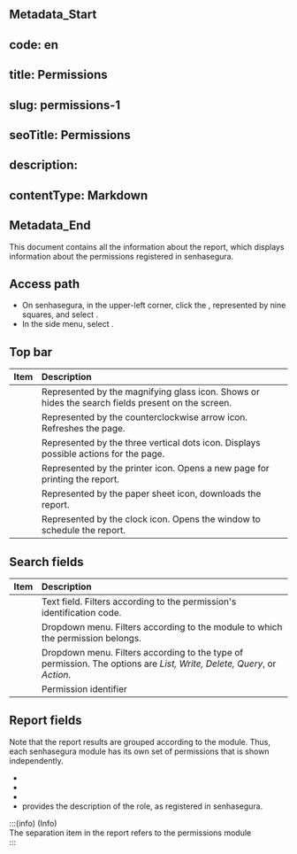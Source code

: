 ## Metadata_Start 
## code: en
## title: Permissions 
## slug: permissions-1 
## seoTitle: Permissions 
## description:  
## contentType: Markdown 
## Metadata_End
This document contains all the information about the  report, which displays information about the permissions registered in senhasegura.

## Access path

* On senhasegura, in the upper-left corner, click the , represented by nine squares, and select .  
* In the side menu, select .

## Top bar

| Item | Description |
| :---- | :---- |
|  | Represented by the magnifying glass icon. Shows or hides the search fields present on the screen. |
|  | Represented by the counterclockwise arrow icon. Refreshes the page. |
|  | Represented by the three vertical dots icon. Displays possible actions for the page. |
|  | Represented by the printer icon. Opens a new page for printing the report. |
|  | Represented by the paper sheet icon, downloads the report. |
|  | Represented by the clock icon. Opens the window to schedule the report. |

## Search fields

| Item | Description |
| :---- | :---- |
|  | Text field. Filters according to the permission's identification code. |
|  | Dropdown menu. Filters according to the module to which the permission belongs. |
|  | Dropdown menu. Filters according to the type of permission. The options are *List, Write, Delete, Query*, or *Action*. |
|  | Permission identifier |

## Report fields

Note that the report results are grouped according to the module. Thus, each senhasegura module has its own set of permissions that is shown independently.

*   
*   
*   
*  provides the description of the role, as registered in senhasegura.

:::(info) (Info)  
The separation item in the report refers to the permissions module  
:::
